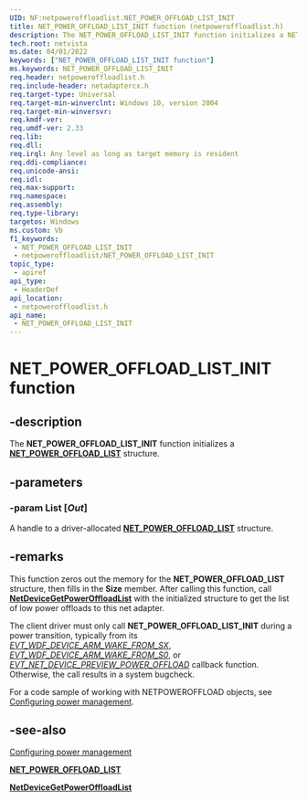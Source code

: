 ```yaml
---
UID: NF:netpoweroffloadlist.NET_POWER_OFFLOAD_LIST_INIT
title: NET_POWER_OFFLOAD_LIST_INIT function (netpoweroffloadlist.h)
description: The NET_POWER_OFFLOAD_LIST_INIT function initializes a NET_POWER_OFFLOAD_LIST structure.
tech.root: netvista
ms.date: 04/01/2022
keywords: ["NET_POWER_OFFLOAD_LIST_INIT function"]
ms.keywords: NET_POWER_OFFLOAD_LIST_INIT
req.header: netpoweroffloadlist.h
req.include-header: netadaptercx.h 
req.target-type: Universal
req.target-min-winverclnt: Windows 10, version 2004
req.target-min-winversvr: 
req.kmdf-ver: 
req.umdf-ver: 2.33 
req.lib: 
req.dll: 
req.irql: Any level as long as target memory is resident
req.ddi-compliance: 
req.unicode-ansi: 
req.idl: 
req.max-support: 
req.namespace: 
req.assembly: 
req.type-library: 
targetos: Windows
ms.custom: Vb
f1_keywords:
 - NET_POWER_OFFLOAD_LIST_INIT
 - netpoweroffloadlist/NET_POWER_OFFLOAD_LIST_INIT
topic_type:
 - apiref
api_type:
 - HeaderDef
api_location:
 - netpoweroffloadlist.h
api_name:
 - NET_POWER_OFFLOAD_LIST_INIT
---
```


# NET_POWER_OFFLOAD_LIST_INIT function


## -description

The **NET_POWER_OFFLOAD_LIST_INIT** function initializes a [**NET_POWER_OFFLOAD_LIST**](../netpoweroffloadlist/ns-netpoweroffloadlist-_net_power_offload_list.md) structure.

## -parameters

### -param List [_Out_]

A handle to a driver-allocated [**NET_POWER_OFFLOAD_LIST**](../netpoweroffloadlist/ns-netpoweroffloadlist-_net_power_offload_list.md) structure.

## -remarks

This function zeros out the memory for the **NET_POWER_OFFLOAD_LIST** structure, then fills in the **Size** member. After calling this function, call [**NetDeviceGetPowerOffloadList**](../netpoweroffloadlist/nf-netpoweroffloadlist-netdevicegetpoweroffloadlist.md) with the initialized structure to get the list of low power offloads to this net adapter.

The client driver must only call **NET_POWER_OFFLOAD_LIST_INIT** during a power transition, typically from its *[EVT_WDF_DEVICE_ARM_WAKE_FROM_SX](../wdfdevice/nc-wdfdevice-evt_wdf_device_arm_wake_from_sx.md)*, *[EVT_WDF_DEVICE_ARM_WAKE_FROM_S0](../wdfdevice/nc-wdfdevice-evt_wdf_device_arm_wake_from_s0.md)*, or *[EVT_NET_DEVICE_PREVIEW_POWER_OFFLOAD](../netdevice/nc-netdevice-evt_net_device_preview_power_offload.md)* callback function. Otherwise, the call results in a system bugcheck.

For a code sample of working with NETPOWEROFFLOAD objects, see [Configuring power management](/windows-hardware/drivers/netcx/configuring-power-management).

## -see-also

[Configuring power management](/windows-hardware/drivers/netcx/configuring-power-management)

[**NET_POWER_OFFLOAD_LIST**](../netpoweroffloadlist/ns-netpoweroffloadlist-_net_power_offload_list.md)

[**NetDeviceGetPowerOffloadList**](../netpoweroffloadlist/nf-netpoweroffloadlist-netdevicegetpoweroffloadlist.md)
